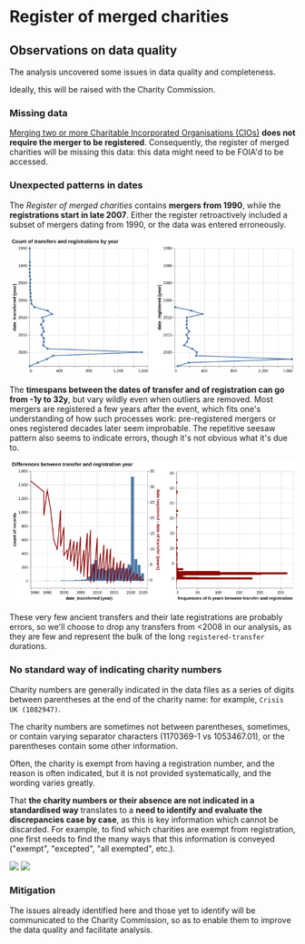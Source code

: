 # Register of merged charities

## Observations on data quality

The analysis uncovered some issues in data quality and completeness.

Ideally, this will be raised with the Charity Commission.

### Missing data

[Merging two or more Charitable Incorporated Organisations (CIOs)](https://www.gov.uk/government/publications/register-of-merged-charities/guidance-about-the-register-of-merged-charities#merging-two-or-more-charitable-incorporated-organisations-cios) **does not require the merger to be registered**. Consequently, the register of merged charities will be missing this data: this data might need to be FOIA'd to be accessed.

### Unexpected patterns in dates

The *Register of merged charities* contains **mergers from 1990**, while the **registrations start in late 2007**. Either the register retroactively included a subset of mergers dating from 1990, or the data was entered erroneously.

![](../assets/count_transfer_registration_year.png)

The **timespans between the dates of transfer and of registration can go from -1y to 32y**, but vary wildly even when outliers are removed. Most mergers are registered a few years after the event, which fits one's understanding of how such processes work: pre-registered mergers or ones registered decades later seem improbable. The repetitive seesaw pattern also seems to indicate errors, though it's not obvious what it's due to.

![](../assets/diff_transfer_registration_year.png)

These very few ancient transfers and their late registrations are probably errors, so we'll choose to drop any transfers from <2008 in our analysis, as they are few and represent the bulk of the long `registered-transfer` durations.

### No standard way of indicating charity numbers

Charity numbers are generally indicated in the data files as a series of digits between parentheses at the end of the charity name: for example, `Crisis UK (1082947)`.

The charity numbers are sometimes not between parentheses, sometimes, or contain varying separator characters (1170369-1 vs 1053467.01), or the parentheses contain some other information.

Often, the charity is exempt from having a registration number, and the reason is often indicated, but it is not provided systematically, and the wording varies greatly.

That **the charity numbers or their absence are not indicated in a standardised way** translates to a **need to identify and evaluate the discrepancies case by case**, as this is key information which cannot be discarded. For example, to find which charities are exempt from registration, one first needs to find the many ways that this information is conveyed ("exempt", "excepted", "all exempted", etc.).

<img src="../../assets/no_charity_numbers_transferors.png" width="400">

<img src="../../assets/no_charity_numbers_transferees.png" width="400">

### Mitigation

The issues already identified here and those yet to identify will be communicated to the Charity Commission, so as to enable them to improve the data quality and facilitate analysis.

